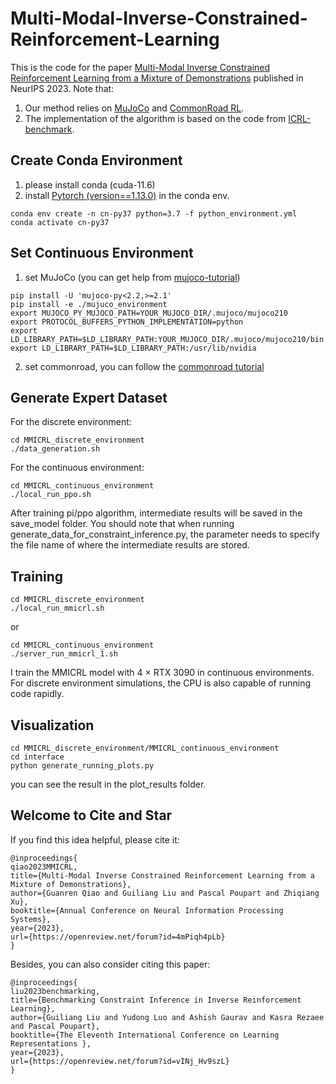# Multi-Modal-Inverse-Constrained-Reinforcement-Learning

This is the code for the paper [Multi-Modal Inverse Constrained Reinforcement Learning from a Mixture of Demonstrations](https://neurips.cc/virtual/2023/poster/72837) published in NeurIPS 2023. Note that:
1. Our method relies on [MuJoCo](https://mujoco.org/) and [CommonRoad RL](https://commonroad.in.tum.de/commonroad-rl).
2. The implementation of the algorithm is based on the code from [ICRL-benchmark](https://github.com/Guiliang/ICRL-benchmarks-public/tree/main).

## Create Conda Environment
1. please install conda (cuda-11.6)
2. install [Pytorch (version==1.13.0)](https://pytorch.org) in the conda env.
```
conda env create -n cn-py37 python=3.7 -f python_environment.yml
conda activate cn-py37
```

## Set Continuous Environment
1. set MuJoCo (you can get help from [mujoco-tutorial](https://github.com/Guiliang/ICRL-benchmarks-public/blob/main/virtual_env_tutorial.md))
```
pip install -U 'mujoco-py<2.2,>=2.1'
pip install -e ./mujuco_environment
export MUJOCO_PY_MUJOCO_PATH=YOUR_MUJOCO_DIR/.mujoco/mujoco210
export PROTOCOL_BUFFERS_PYTHON_IMPLEMENTATION=python
export LD_LIBRARY_PATH=$LD_LIBRARY_PATH:YOUR_MUJOCO_DIR/.mujoco/mujoco210/bin:/usr/lib/nvidia
export LD_LIBRARY_PATH=$LD_LIBRARY_PATH:/usr/lib/nvidia
```
2. set commonroad, you can follow the [commonroad tutorial](https://github.com/Guiliang/ICRL-benchmarks-public/blob/main/realisitic_env_tutorial.md)

## Generate Expert Dataset
For the discrete environment:
```
cd MMICRL_discrete_environment
./data_generation.sh
```
For the continuous environment:
```
cd MMICRL_continuous_environment
./local_run_ppo.sh
```
After training pi/ppo algorithm, intermediate results will be saved in the save_model folder. You should note that when running generate_data_for_constraint_inference.py, the parameter needs to specify the file name of where the intermediate results are stored.

## Training
```
cd MMICRL_discrete_environment
./local_run_mmicrl.sh
```
or
```
cd MMICRL_continuous_environment
./server_run_mmicrl_1.sh
```
I train the MMICRL model with 4 × RTX 3090 in continuous environments. For discrete environment simulations, the CPU is also capable of running code rapidly.

## Visualization
```
cd MMICRL_discrete_environment/MMICRL_continuous_environment
cd interface
python generate_running_plots.py
```
you can see the result in the plot_results folder.

## Welcome to Cite and Star
If you find this idea helpful, please cite it:
```
@inproceedings{
qiao2023MMICRL,
title={Multi-Modal Inverse Constrained Reinforcement Learning from a Mixture of Demonstrations},
author={Guanren Qiao and Guiliang Liu and Pascal Poupart and Zhiqiang Xu},
booktitle={Annual Conference on Neural Information Processing Systems},
year={2023},
url={https://openreview.net/forum?id=4mPiqh4pLb}
}
```
Besides, you can also consider citing this paper:
```
@inproceedings{
liu2023benchmarking,
title={Benchmarking Constraint Inference in Inverse Reinforcement Learning},
author={Guiliang Liu and Yudong Luo and Ashish Gaurav and Kasra Rezaee and Pascal Poupart},
booktitle={The Eleventh International Conference on Learning Representations },
year={2023},
url={https://openreview.net/forum?id=vINj_Hv9szL}
}
```
